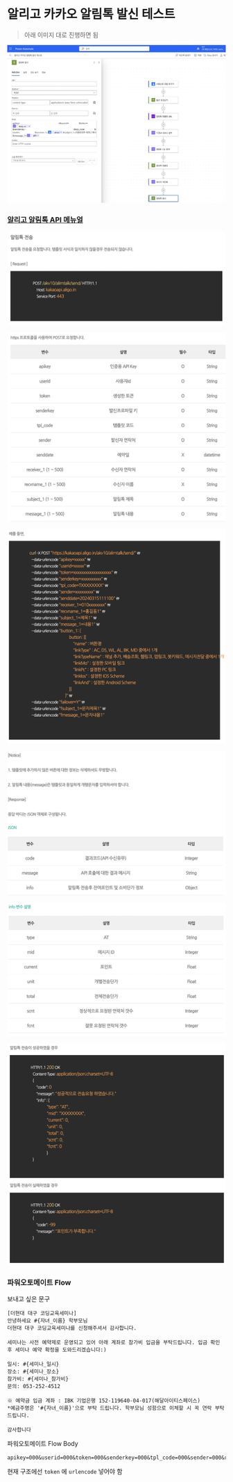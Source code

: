 # 알리고 카카오 알림톡 발신 테스트
> 아래 이미지 대로 진행하면 됨

![알리고 알림톡 발신 테스트 파워오토메이트 캡처 이미지](assets/aligo_notitalk_sending.jpg)

### [알리고 알림톡 API 메뉴얼](https://smartsms.aligo.in/shop/kakaoapispec.html)

![알리고 알림톡 API 메뉴얼 캡처 1](assets/aligo_notitalk_sending_manual_1.jpg)

![알리고 알림톡 API 메뉴얼 캡처 2](assets/aligo_notitalk_sending_manual_2.jpg)

![알리고 알림톡 API 메뉴얼 캡처 3](assets/aligo_notitalk_sending_manual_3.jpg)

![알리고 알림톡 API 메뉴얼 캡처 4](assets/aligo_notitalk_sending_manual_4.jpg)

![알리고 알림톡 API 메뉴얼 캡처 5](assets/aligo_notitalk_sending_manual_5.jpg)

![알리고 알림톡 API 메뉴얼 캡처 6](assets/aligo_notitalk_sending_manual_6.jpg)

### 파워오토메이트 Flow
보내고 싶은 문구
```
[더현대 대구 코딩교육세미나]
안녕하세요 #{자녀_이름} 학부모님
더현대 대구 코딩교육세미나를 신청해주셔서 감사합니다.

세미나는 사전 예약제로 운영되고 있어 아래 계좌로 참가비 입금을 부탁드립니다. 입금 확인 후 세미나 예약 확정을 도와드리겠습니다:)

일시: #{세미나_일시}
장소: #{세미나_장소}
참가비: #{세미나_참가비}
문의: 053-252-4512

※ 예약금 입금 계좌 : IBK 기업은행 152-119640-04-017(해달아이티스페이스)
*예금주명은 '#{자녀_이름}'으로 부탁 드립니다. 학부모님 성함으로 이체할 시 꼭 연락 부탁 드립니다.

감사합니다
```
파워오토메이트 Flow Body
```
apikey=000&userid=000&token=000&senderkey=000&tpl_code=000&sender=000&receiver_1=000&&subject_1=000&message_1=000
```
현재 구조에선 `token` 에 `urlencode` 넣어야 함